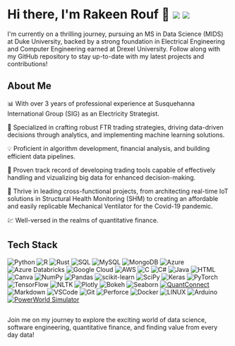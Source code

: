 # Hi there, I'm Rakeen Rouf 👋 [<img src="https://img.shields.io/badge/Google%20Scholar-Profile-green?logo=google-scholar">]([https://scholar.google.com/citations?user=yourgoogleid](https://scholar.google.com/citations?user=RSSBjWUAAAAJ&hl=en)) [<img src="https://img.shields.io/badge/LinkedIn-Profile-blue?logo=linkedin">]([https://www.linkedin.com/in/yourlinkedinid/](https://www.linkedin.com/in/rakeen-rouf/))

I'm currently on a thrilling journey, pursuing an MS in Data Science (MIDS) at Duke University, backed by a strong foundation in Electrical Engineering and Computer Engineering earned at Drexel University. Follow along with my GitHub repository to stay up-to-date with my latest projects and contributions!

## About Me

📊 With over 3 years of professional experience at Susquehanna International Group (SIG) as an Electricity Strategist.

🔧 Specialized in crafting robust FTR trading strategies, driving data-driven decisions through analytics, and implementing machine learning solutions.

💡 Proficient in algorithm development, financial analysis, and building efficient data pipelines.

📱 Proven track record of developing trading tools capable of effectively handling and vizualizing big data for enhanced decision-making.

🚀 Thrive in leading cross-functional projects, from architecting real-time IoT solutions in Structural Health Monitoring (SHM) to creating an affordable and easily replicable Mechanical Ventilator for the Covid-19 pandemic.

💹 Well-versed in the realms of quantitative finance.

## Tech Stack

![Python](https://img.shields.io/badge/python-3670A0?style=for-the-badge&logo=python&logoColor=ffdd54) ![R](https://img.shields.io/badge/r-%23276DC3.svg?style=for-the-badge&logo=r&logoColor=white) ![Rust](https://img.shields.io/badge/rust-%23000000.svg?style=for-the-badge&logo=rust&logoColor=white) ![SQL](https://img.shields.io/badge/-SQL-CC2927?style=for-the-badge&logo=microsoft-sql-server&logoColor=white) ![MySQL](https://img.shields.io/badge/mysql-%2300f.svg?style=for-the-badge&logo=mysql&logoColor=white) ![MongoDB](https://img.shields.io/badge/MongoDB-4EA94B?style=for-the-badge&logo=mongodb&logoColor=white) ![Azure](https://img.shields.io/badge/azure-%230072C6.svg?style=for-the-badge&logo=azure-devops&logoColor=white) ![Azure Databricks](https://img.shields.io/badge/-Azure%20Databricks-FF813F?style=for-the-badge&logo=azure-databricks&logoColor=white) ![Google Cloud](https://img.shields.io/badge/Google%20Cloud-%234285F4.svg?style=for-the-badge&logo=google-cloud&logoColor=white) ![AWS](https://img.shields.io/badge/AWS-%23FF9900.svg?style=for-the-badge&logo=amazon-aws&logoColor=white) ![C](https://img.shields.io/badge/-C-00599C?style=for-the-badge&logo=c&logoColor=white) ![C#](https://img.shields.io/badge/-C%23-239120?style=for-the-badge&logo=c-sharp&logoColor=white) ![Java](https://img.shields.io/badge/-Java-007396?style=for-the-badge&logo=java&logoColor=white) ![HTML](https://img.shields.io/badge/-HTML-E34F26?style=for-the-badge&logo=html5&logoColor=white) ![Canva](https://img.shields.io/badge/Canva-%2300C4CC.svg?style=for-the-badge&logo=Canva&logoColor=white)
![NumPy](https://img.shields.io/badge/numpy-%23013243.svg?style=for-the-badge&logo=numpy&logoColor=white)
![Pandas](https://img.shields.io/badge/pandas-%23150458.svg?style=for-the-badge&logo=pandas&logoColor=white)
![scikit-learn](https://img.shields.io/badge/scikit--learn-%23F7931E.svg?style=for-the-badge&logo=scikit-learn&logoColor=white)
![SciPy](https://img.shields.io/badge/SciPy-%230C55A5.svg?style=for-the-badge&logo=scipy&logoColor=%white)
![Keras](https://img.shields.io/badge/Keras-%23D00000.svg?style=for-the-badge&logo=Keras&logoColor=white) 
![PyTorch](https://img.shields.io/badge/PyTorch-%23EE4C2C.svg?style=for-the-badge&logo=PyTorch&logoColor=white)
![TensorFlow](https://img.shields.io/badge/TensorFlow-%23FF6F00.svg?style=for-the-badge&logo=TensorFlow&logoColor=white)
![NLTK](https://img.shields.io/badge/-NLTK-4EA94B?style=for-the-badge&logo=nltk&logoColor=white)
![Plotly](https://img.shields.io/badge/Plotly-%233F4F75.svg?style=for-the-badge&logo=plotly&logoColor=white)
![Bokeh](https://img.shields.io/badge/-Bokeh-F68E56?style=for-the-badge&logo=bokeh&logoColor=white)
![Seaborn](https://img.shields.io/badge/-Seaborn-3776AB?style=for-the-badge&logo=seaborn&logoColor=white)
[![QuantConnect](https://img.shields.io/badge/-QuantConnect-00B3E7?style=for-the-badge&logo=quantconnect&logoColor=white)](https://www.quantconnect.com/)
![Markdown](https://img.shields.io/badge/Markdown-000000?style=for-the-badge&logo=markdown&logoColor=white)
![VSCode](https://img.shields.io/badge/Visual_Studio-0078d7?style=for-the-badge&logo=visual%20studio&logoColor=white)
![Git](https://img.shields.io/badge/Git-F05032?style=for-the-badge&logo=git&logoColor=white)
![Perforce](https://img.shields.io/badge/-Perforce-DA282A?style=for-the-badge&logo=perforce&logoColor=white)
![Docker](https://img.shields.io/badge/-Docker-2496ED?style=for-the-badge&logo=docker&logoColor=white)
![LINUX](https://img.shields.io/badge/Linux-FCC624?style=for-the-badge&logo=linux&logoColor=black)
![Arduino](https://img.shields.io/badge/-Arduino-00979D?style=for-the-badge&logo=arduino&logoColor=white)
[![PowerWorld Simulator](https://img.shields.io/badge/-PowerWorld%20Simulator-FFA500?style=for-the-badge&logo=powerworld-simulator&logoColor=white)](https://www.powerworld.com/products/simulator/)


##
Join me on my journey to explore the exciting world of data science, software engineering, quantitative finance, and finding value from every day data!



